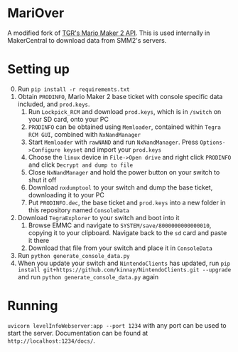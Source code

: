 # MariOver
A modified fork of [TGR's Mario Maker 2 API](https://tgrcode.com/mm2/docs/). This is used
internally in MakerCentral to download data from SMM2's servers.

# Setting up
0. Run `pip install -r requirements.txt`
1. Obtain `PRODINFO`, Mario Maker 2 base ticket with console specific data included, and `prod.keys`.
    1. Run `Lockpick_RCM` and download `prod.keys`, which is in `/switch` on your SD card, onto your PC
    2. `PRODINFO` can be obtained using `Memloader`, contained within `Tegra RCM GUI`, combined with `NxNandManager`
    3. Start `Memloader` with `rawNAND` and run `NxNandManager`. Press `Options->Configure keyset` and import your `prod.keys`
    4. Choose the `linux` device in `File->Open drive` and right click `PRODINFO` and click `Decrypt and dump to file`
    5. Close `NxNandManager` and hold the power button on your switch to shut it off
    6. Download `nxdumptool` to your switch and dump the base ticket, downloading it to your PC
    7. Put `PRODINFO.dec`, the base ticket and `prod.keys` into a new folder in this repository named `ConsoleData`
2. Download `TegraExplorer` to your switch and boot into it
    1. Browse EMMC and navigate to `SYSTEM/save/8000000000000010`, copying it to your clipboard. Navigate back to the `sd` card and paste it there
    2. Download that file from your switch and place it in `ConsoleData`
3. Run `python generate_console_data.py`
4. When you update your switch and `NintendoClients` has updated, run `pip install git+https://github.com/kinnay/NintendoClients.git --upgrade` and run `python generate_console_data.py` again

# Running
`uvicorn levelInfoWebserver:app --port 1234` with any port can be used to start the server. Documentation can be found at `http://localhost:1234/docs/`.